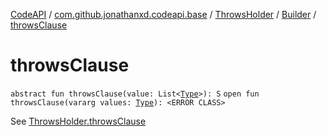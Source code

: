 [CodeAPI](../../../index.md) / [com.github.jonathanxd.codeapi.base](../../index.md) / [ThrowsHolder](../index.md) / [Builder](index.md) / [throwsClause](.)

# throwsClause

`abstract fun throwsClause(value: List<`[`Type`](http://docs.oracle.com/javase/6/docs/api/java/lang/reflect/Type.html)`>): S`
`open fun throwsClause(vararg values: `[`Type`](http://docs.oracle.com/javase/6/docs/api/java/lang/reflect/Type.html)`): <ERROR CLASS>`

See [ThrowsHolder.throwsClause](../throws-clause.md)

